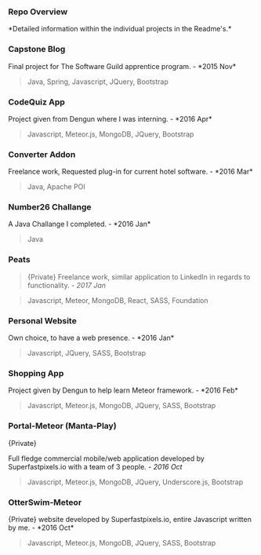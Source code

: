 <h3>Repo Overview</h3>
*Detailed information within the individual projects in the Readme's.*

<h3>Capstone Blog</h3>
Final project for The Software Guild apprentice program. - *2015 Nov*

>Java, Spring, Javascript, JQuery, Bootstrap
                      
<h3>CodeQuiz App</h3> 
Project given from Dengun where I was interning. - *2016 Apr*

>Javascript, Meteor.js, MongoDB, JQuery, Bootstrap

<h3>Converter Addon</h3>
Freelance work, Requested plug-in for current hotel software. - *2016 Mar*

>Java, Apache POI

<h3>Number26 Challange</h3>
A Java Challange I completed. - *2016 Jan*

>Java

<h3>Peats</h3>

>{Private}
Freelance work, similar application to LinkedIn in regards to functionality. - *2017 Jan*

>Javascript, Meteor, MongoDB, React, SASS, Foundation
                      
<h3>Personal Website</h3>
Own choice, to have a web presence. - *2016 Jan*

>Javascript, JQuery, SASS, Bootstrap
                      
<h3>Shopping App</h3>
Project given by Dengun to help learn Meteor framework. - *2016 Feb*

>Javascript, Meteor.js, MongoDB, JQuery, SASS, Bootstrap
                     
<h3>Portal-Meteor (Manta-Play)</h3>
{Private}

Full fledge commercial mobile/web application developed by Superfastpixels.io with a team of 3 people. - *2016 Oct*

>Javascript, Meteor.js, MongoDB, JQuery, Underscore.js, Bootstrap
                                            
<h3>OtterSwim-Meteor</h3>
{Private}
website developed by Superfastpixels.io, entire Javascript written by me. - *2016 Oct*

>Javascript, Meteor.js, MongoDB, JQuery, SASS, Bootstrap
                     
         
